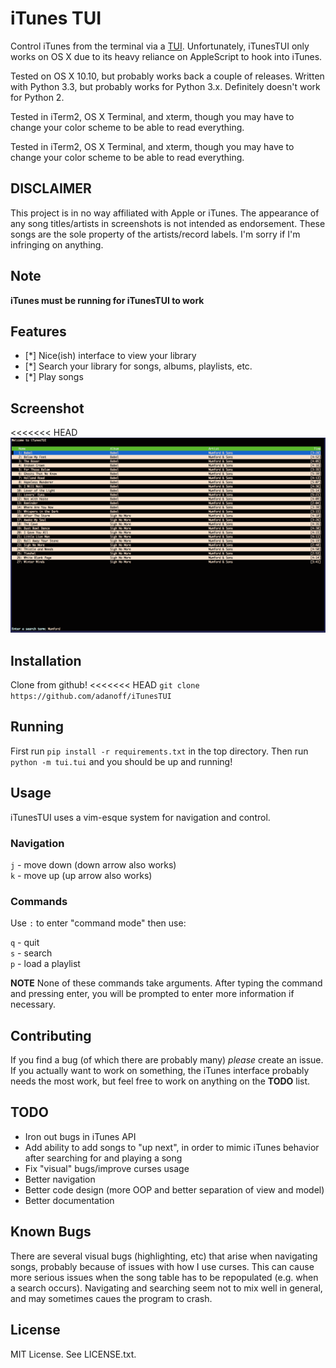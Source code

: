 # iTunes TUI

Control iTunes from the terminal via a
[TUI](https://en.wikipedia.org/wiki/Text-based_user_interface). Unfortunately,
iTunesTUI only works on OS X due to its heavy reliance on AppleScript to hook
into iTunes.

Tested on OS X 10.10, but probably works back a couple of releases.
Written with Python 3.3, but probably works for Python 3.x. Definitely doesn't
work for Python 2.

Tested in iTerm2, OS X Terminal, and xterm, though you may have to change your
color scheme to be able to read everything.

Tested in iTerm2, OS X Terminal, and xterm, though you may have to change your
color scheme to be able to read everything.

## DISCLAIMER

This project is in no way affiliated with Apple or iTunes. The appearance of any
song titles/artists in screenshots is not intended as endorsement. These songs
are the sole property of the artists/record labels. I'm sorry if I'm infringing
on anything.

## Note
**iTunes must be running for iTunesTUI to work**

## Features

* [*] Nice(ish) interface to view your library
* [*] Search your library for songs, albums, playlists, etc.
* [*] Play songs

## Screenshot

<<<<<<< HEAD
![iTunesTUI in iTerm2](screenshot.png)

## Installation

Clone from github!
<<<<<<< HEAD
`git clone https://github.com/adanoff/iTunesTUI`

## Running

First run `pip install -r requirements.txt` in the top directory.
Then run `python -m tui.tui` and you should be up and running!

## Usage

iTunesTUI uses a vim-esque system for navigation and control.

### Navigation

`j` - move down (down arrow also works)  
`k` - move up (up arrow also works)

### Commands

Use `:` to enter "command mode" then use:

`q` - quit  
`s` - search  
`p` - load a playlist  

**NOTE** None of these commands take arguments. After typing the command and
pressing enter, you will be prompted to enter more information if necessary.

## Contributing

If you find a bug (of which there are probably many) _please_ create an issue.
If you actually want to work on something, the iTunes interface probably needs
the most work, but feel free to work on anything on the **TODO** list.

## TODO

* Iron out bugs in iTunes API
* Add ability to add songs to "up next", in order to mimic iTunes behavior after
  searching for and playing a song
* Fix "visual" bugs/improve curses usage
* Better navigation
* Better code design (more OOP and better separation of view and model)
* Better documentation

## Known Bugs

There are several visual bugs (highlighting, etc) that arise when navigating
songs, probably because of issues with how I use curses. This can cause more
serious issues when the song table has to be repopulated (e.g. when a search
occurs). Navigating and searching seem not to mix well in general, and may
sometimes caues the program to crash.

## License

MIT License. See LICENSE.txt.
